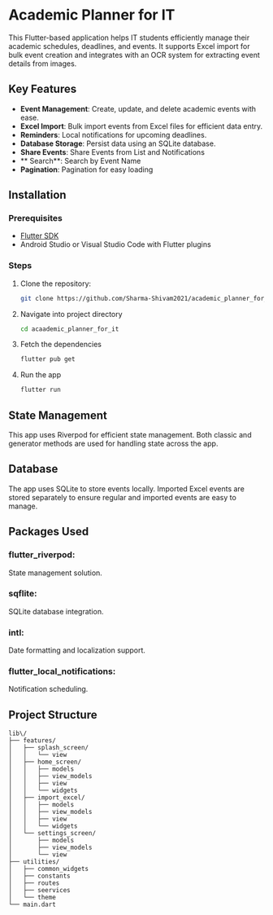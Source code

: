 # Academic Planner for IT

This Flutter-based application helps IT students efficiently manage their academic schedules, deadlines, and events. It supports Excel import for bulk event creation and integrates with an OCR system for extracting event details from images.

## Key Features
- **Event Management**: Create, update, and delete academic events with ease.
- **Excel Import**: Bulk import events from Excel files for efficient data entry.
- **Reminders**: Local notifications for upcoming deadlines.
- **Database Storage**: Persist data using an SQLite database.
- **Share Events**: Share Events from List and Notifications
- ** Search**: Search by Event Name
- **Pagination**: Pagination for easy loading

## Installation

### Prerequisites
- [Flutter SDK](https://flutter.dev/docs/get-started/install)
- Android Studio or Visual Studio Code with Flutter plugins

### Steps
1. Clone the repository:
   ```bash
   git clone https://github.com/Sharma-Shivam2021/academic_planner_for_it.git
   ```
2. Navigate into project directory
   ```bash
   cd acaademic_planner_for_it
   ```
3. Fetch the dependencies
   ```bash
   flutter pub get
   ```
4. Run the app
   ```bash
   flutter run
   ```
## State Management
This app uses Riverpod for efficient state management. Both classic and generator methods are used for handling state across the app.

## Database
The app uses SQLite to store events locally. Imported Excel events are stored separately to ensure regular and imported events are easy to manage.

## Packages Used
### flutter_riverpod:
State management solution.
### sqflite: 
SQLite database integration.
### intl:
Date formatting and localization support.
### flutter_local_notifications:
Notification scheduling.

## Project Structure
```
lib\/
├── features/
│   ├── splash_screen/
│   │   └── view
│   ├── home_screen/
│   │   ├── models
│   │   ├── view_models
│   │   ├── view
│   │   └── widgets
│   ├── import_excel/
│   │   ├── models
│   │   ├── view_models
│   │   ├── view
│   │   └── widgets
│   └── settings_screen/
│       ├── models
│       ├── view_models
│       └── view
├── utilities/
│   ├── common_widgets
│   ├── constants
│   ├── routes
│   ├── seervices
│   └── theme
└── main.dart 
```

